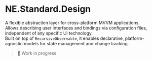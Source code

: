 ﻿# NE.Standard.Design

A flexible abstraction layer for cross-platform MVVM applications.  
Allows describing user interfaces and bindings via configuration files, independent of any specific UI technology.  
Built on top of `RecursiveObservable`, it enables declarative, platform-agnostic models for state management and change tracking.

> 🚧 Work in progress.
